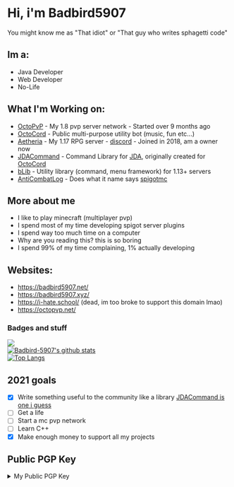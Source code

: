 # Hi, i'm Badbird5907
You might know me as "That idiot" or "That guy who writes sphagetti code"
## Im a:<br>
 
 - Java Developer
 - Web Developer
 - No-Life
## What I'm Working on:<br>
 - [OctoPvP](https://github.com/OctoPvP/) - My 1.8 pvp server network - Started over 9 months ago
 - [OctoCord](https://badbird5907.xyz/octocord) - Public multi-purpose utility bot (music, fun etc...)
 - [Aetheria](https://github.com/AetherianDevelopers) - My 1.17 RPG server - [discord](https://discord.gg/aP4kymSh2D) - Joined in 2018, am a owner now
 - [JDACommand](https://github.com/Badbird-5907/JDACommand) - Command Library for [JDA](https://github.com/DV8FromTheWorld/JDA), originally created for [OctoCord](https://badbird5907.xyz/octocord)
 - [bLib](https://github.com/Badbird-5907/bLib) - Utility library (command, menu framework) for 1.13+ servers
 - [AntiCombatLog](https://github.com/Badbird-5907/AntiCombatLog) - Does what it name says [spigotmc](https://www.spigotmc.org/resources/anticombatlog.94540/)

## More about me
- I like to play minecraft (multiplayer pvp)
- I spend most of my time developing spigot server plugins
- I spend way too much time on a computer
- Why are you reading this? this is so boring 
- I spend 99% of my time complaining, 1% actually developing

## Websites:
- https://badbird5907.net/
- https://badbird5907.xyz/
- https://i-hate.school/ (dead, im too broke to support this domain lmao)
- https://octopvp.net/
### Badges and stuff
![](https://komarev.com/ghpvc/?username=Badbird-5907) <br />
[![Badbird-5907's github stats](https://github-readme-stats.vercel.app/api?username=Badbird-5907&theme=radical&count_private=true)](https://github.com/anuraghazra/github-readme-stats)   <br />
[![Top Langs](https://github-readme-stats.vercel.app/api/top-langs/?username=Badbird-5907&layout=compact&theme=radical&hide=html,css&exclude_repo=AetheriaDiscord,mcp_1.12.2)](https://github.com/anuraghazra/github-readme-stats)

## 2021 goals
 - [x] Write something useful to the community like a library [JDACommand is one i guess](https://github.com/Badbird-5907/JDACommand)
 - [ ] Get a life
 - [ ] Start a mc pvp network
 - [ ] Learn C++
 - [x] Make enough money to support all my projects

## Public PGP Key
<details>
<summary>My Public PGP Key</summary>
<br>

```
-----BEGIN PGP PUBLIC KEY BLOCK-----

mQGNBGB+OzcBDACfNrod13m5oKvhRJ4R+l8mKTTsrsqkOfUv7JvoxKSaDfjdaYFt
FkwKh36q+aHAaIaq7OlHSMnLkO+Au3Rbsu9mm5Sp1S5sv7RqyaCwviZExRnPWiR1
Dd0yr/KY9dStQAotDuVc+ZafaE8nFItyDawuiWrUCxCE3uc3ypxRRW5RozuG6RX8
60oQKTxgI9X8jWb+3bx7liBBRgITkEKflDGSBHE94ZzS2NS3Nn0gSBW+5oku996a
XHNTMvMhWzSzZ4HbMzooafQRd1EVGPIK+krA1ec3P1WOjES1hK2i00ZXtSXpt62e
88+4yb9bEtVxTEb2PH90mxIzzqStEbJeX5MZITCSBdudF6B8z1pgvL+BM+a5HnPn
OKXNhH/QkIgGLOIgSl1gdew68z+woD4g5fbeoLqjRJpgL0wXVxlDu9LChiaTckOY
xgBheDReyDWkpY1vhseKBWw3qBjy2HfpQClkrRJ2DEaUlGVwz0UT0oeIy52n6QTZ
dSn/SP9UqxpvMlsAEQEAAbQhRXZhbiBZdSA8ZXZhbi5sZWxlLnl1MkBnbWFpbC5j
b20+iQHUBBMBCAA+FiEEP4z2psJgBw/UDXZL6QaR+niVXUkFAmB+OzcCGwMFCQPC
ZwAFCwkIBwIGFQoJCAsCBBYCAwECHgECF4AACgkQ6QaR+niVXUklPQwAlH0iq/3I
v1/SK0EY5g3H27Oj97KHljUt7wX5eeVmkaiyNZG3EG4dtm//5Q/T30V9I9tkFHiU
cbwqrlECSxMiy9pUrcX0le8NLSIKedHcpgovgjQvna0iwvxIDFazIDx3cFVVh6qh
oWhIKxvndLG7iOXSMguDNvg08L1X1upKhdsJpYppXFpJotffmDrRUaf1ERnjchwF
kojHVZovwkQUc8QvWnVoi+pQGLN8Xwzgbzq3C1LXkvP9+U8e+2LX5Aicjgm5dc3d
ANZy+UZIbdil/4na7U1/5H1O5n5JNlM0C0Z0T0+wuVY6ewxDWDUQ4Vsdeb8ouDkf
SQLcs1bbrNmgrwqPftWJAEkwhjVjb+opYb05dDPlhchP+f6qeQnJcULHQI/aOZHJ
0Ffilc99DKSXmXY+H/9nFJGyPeuAdZCCeiI6ZBI+UGP7rSejaH4QY2KDSTOMLNiR
pMeGPp0os4kgB5OK9p812KbXX3uDBQ5zK+VKBBv4gQqWM8wvt/uZ0+jxuQGNBGB+
OzcBDADLlUmS+jritFrN37csIp1sbLOVB1XXS3t4IrrpcsOGaI2n95jLy8Eun0J4
+paR4xQasn+hpfLDc1QgDFOzzL9JeCUoTfiVvh+Tz7y+DeL/GMPni8CiQS/KU5xd
F5pMoA5ByKCNIzPSOM+nrihNUDvPfpy4T4BdxwKPZn23UibnS0WUQlgzfclIbXho
59flcGQMFdalPPDTmdAvKapukERmhbWYr5ojDZRjYUDwHLpT2yXFRcthzChpJhHX
3Gcr8goOAVUCeUlxbR6SO/zt0fH2iXx+f8th4iazFin01XLEVK0L42+Dp4tR15W9
o2mLets2J5WthrruzUqVzavN4s2JhXcsMzDVyZ+EO4so3pFhcPJ7OlhiPpboxjt6
Yr4q0coa1/mRLjkxjh+fHvZjxoWQ9CPlIDK3ZAPxAj6Z2H9NgbGvpQOp32bvll4y
kR9klVm/Elg2t8hu9bRC5nA4oBeC64WYbjELtAGaToJSkvCsAyoQOP3fYkcypUIK
q7wPYzUAEQEAAYkBvAQYAQgAJhYhBD+M9qbCYAcP1A12S+kGkfp4lV1JBQJgfjs3
AhsMBQkDwmcAAAoJEOkGkfp4lV1JQOkL/iXZY5fmkDcEnY/+RP7gAgmnfenyhp4e
bwxT0eAGDHhM9UiVoWCIajwn+Iq95XceBMtYr+R0BPrLVyHJp2qxDjUAK3mpSbx9
cA4S/rhaJmmEExm9KXJyDG7LSXrgkCPHWhLfkUIwk4ZbvwAy4x/ev2/5HjRG8t49
u40ubZ7y4j6Ju51Juqf7GDsxSI0X7HmrwfGQAmhX+147Hk2lhlK6ZXJI5oh5Kzsv
gCXo3sdxg0LaV3MV5nrf9di455r7xPU132+URwq+0UqLxUrABl4LscryxkSwYcZ3
mmZHbTAOS9uXxEEx2e2+/NsZ48ew0D//P9hsdZ7oKd843L1LkQw5oKrySxJlEmWN
SgmWoKSn2M0dC8Ds5pta7yLFQhuBSN22JALZCev40Kg98G3CXhd8fxyPRta56sxr
GfLD9jr/0nfLaALhs49c/PI1YqdeXl/gQ/vHusWjngAre7QlToLDkR0IQTuNcV2Y
sjZO17fAmFvUFuCvQEaIHooBRHn00VjgeA==
=ycwW
-----END PGP PUBLIC KEY BLOCK-----
```
</details>
